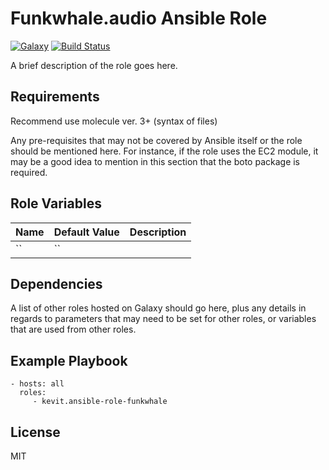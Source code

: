 Funkwhale.audio Ansible Role
=========
[![Galaxy](https://img.shields.io/badge/galaxy-kevit.ansible-role-funkwhale-blue.svg?style=flat)](https://galaxy.ansible.com/kevit/ansible-role-funkwhale)
[![Build Status](https://travis-ci.org/kevit/ansible-role-funkwhale.svg?branch=master)](https://travis-ci.org/kevit/ansible-role-funkwhale)

A brief description of the role goes here.

Requirements
------------
Recommend use molecule ver. 3+ (syntax of files)

Any pre-requisites that may not be covered by Ansible itself or the role should be mentioned here. For instance, if the role uses the EC2 module, it may be a good idea to mention in this section that the boto package is required.

Role Variables
--------------

| Name              | Default Value       | Description          |
|-------------------|---------------------|----------------------|
| `` | `` |  |


Dependencies
------------

A list of other roles hosted on Galaxy should go here, plus any details in regards to parameters that may need to be set for other roles, or variables that are used from other roles.

Example Playbook
----------------

    - hosts: all
      roles:
         - kevit.ansible-role-funkwhale

License
-------

MIT
